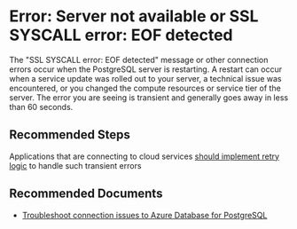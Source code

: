 <properties
	pageTitle="Error: Server not available"
	description="Error: Server not available or SSL SYSCALL error: EOF detected"
	service="microsoft.dbforpostgresql"
	resource="servers"
	authors="ankam"
    ms.authors="ankam, janeng"
	displayOrder="3"
	selfHelpType="resource"
	supportTopicIds="32628435, 32628434"
	resourceTags="servers, databases"
	productPesIds="16222"
	cloudEnvironments="public"
	articleId="e0349317-477d-4dd6-bada-7a2d78d09118"
/>

# Error: Server not available or SSL SYSCALL error: EOF detected

The "SSL SYSCALL error: EOF detected" message or other connection errors occur when the PostgreSQL server is restarting. A restart can occur when a service update was rolled out to your server, a technical issue was encountered, or you changed the compute resources or service tier of the server. The error you are seeing is transient and generally goes away in less than 60 seconds.

## **Recommended Steps**

Applications that are connecting to cloud services [should implement retry logic](https://docs.microsoft.com/azure/postgresql/concepts-connectivity) to handle such transient errors

## **Recommended Documents**

* [Troubleshoot connection issues to Azure Database for PostgreSQL](https://docs.microsoft.com/azure/postgresql/howto-troubleshoot-common-connection-issues)
